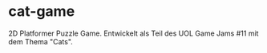 # cat-game
2D Platformer Puzzle Game. Entwickelt als Teil des UOL Game Jams #11 mit dem Thema "Cats".
